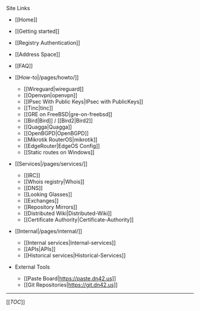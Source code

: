 <div class='toc-title'>Site Links</div>

 * [[Home]]
  * [[Getting started]]
  * [[Registry Authentication]]
  * [[Address Space]]
  * [[FAQ]]

* [[How-to|/pages/howto/]]
  * [[Wireguard|wireguard]]
  * [[Openvpn|openvpn]]
  * [[IPsec With Public Keys|IPsec with PublicKeys]]
  * [[Tinc|tinc]]
  * [[GRE on FreeBSD|gre-on-freebsd]]
  * [[Bird|Bird]] / [[Bird2|Bird2]]
  * [[Quagga|Quagga]]
  * [[OpenBGPD|OpenBGPD]]
  * [[Mikrotik RouterOS|mikrotik]]
  * [[EdgeRouter|EdgeOS Config]]
  * [[Static routes on Windows]]

* [[Services|/pages/services/]]
  * [[IRC]]
  * [[Whois registry|Whois]]
  * [[DNS]]
  * [[Looking Glasses]]
  * [[Exchanges]]
  * [[Repository Mirrors]]
  * [[Distributed Wiki|Distributed-Wiki]]
  * [[Certificate Authority|Certificate-Authority]]

* [[Internal|/pages/internal/]]
  * [[Internal services|Internal-services]]
  * [[APIs|APIs]]
  * [[Historical services|Historical-Services]]

* External Tools
  * [[Paste Board|https://paste.dn42.us]]
  * [[Git Repositories|https://git.dn42.us]]

--------------

[[_TOC_]]
